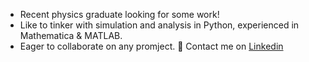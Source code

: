 <!--
archiearmstrong/archiearmstrong/README.md is a special file because it will appear on archiearmstrong's GitHub profile unless it doesn't.
-->

- Recent physics graduate looking for some work!
- Like to tinker with simulation and analysis in Python, experienced in Mathematica & MATLAB.
- Eager to collaborate on any promject. 👀
  Contact me on [Linkedin](https://www.linkedin.com/in/archiearmstrong)
